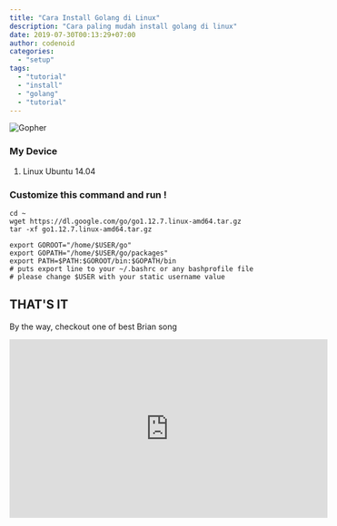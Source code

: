 ```yaml
---
title: "Cara Install Golang di Linux"
description: "Cara paling mudah install golang di linux"
date: 2019-07-30T00:13:29+07:00
author: codenoid
categories:
  - "setup"
tags:
  - "tutorial"
  - "install"
  - "golang"
  - "tutorial"
---
```


![Gopher](/posts/cara-install-golang-di-linux/main.jpg)

### My Device

1. Linux Ubuntu 14.04

### Customize this command and run !

```
cd ~
wget https://dl.google.com/go/go1.12.7.linux-amd64.tar.gz
tar -xf go1.12.7.linux-amd64.tar.gz

export GOROOT="/home/$USER/go"
export GOPATH="/home/$USER/go/packages"
export PATH=$PATH:$GOROOT/bin:$GOPATH/bin
# puts export line to your ~/.bashrc or any bashprofile file
# please change $USER with your static username value
```

## THAT'S IT

By the way, checkout one of best Brian song

<iframe width="560" height="315" src="https://www.youtube-nocookie.com/embed/yeW1cCw3-Hc" frameborder="0" allow="accelerometer; autoplay; encrypted-media; gyroscope; picture-in-picture" allowfullscreen></iframe>